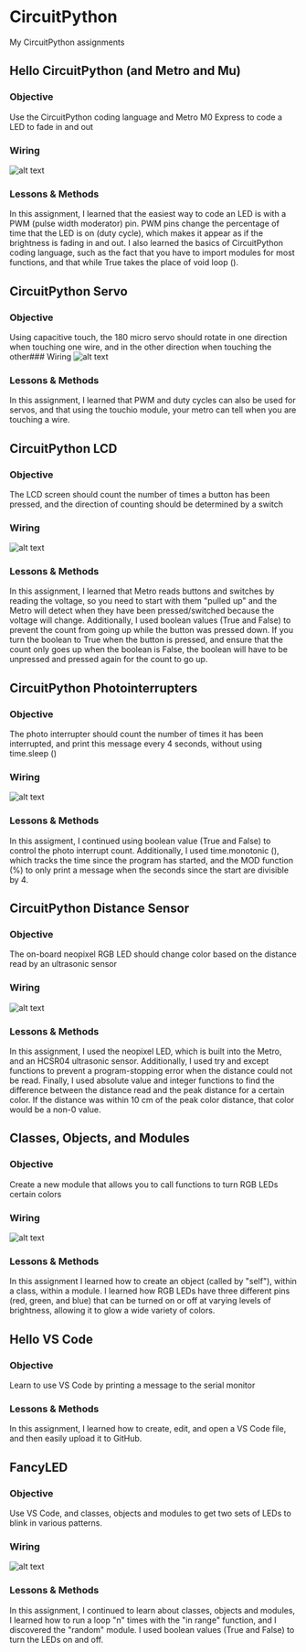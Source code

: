# CircuitPython

My CircuitPython assignments

## Hello CircuitPython (and Metro and Mu)
### Objective
Use the CircuitPython coding language and Metro M0 Express to code a LED to fade in and out
### Wiring
![alt text](media/ledfadewiring.PNG)
### Lessons & Methods
In this assignment, I learned that the easiest way to code an LED is with a PWM (pulse width moderator) pin.  PWM pins change the percentage of time that the LED is on (duty cycle), which makes it appear as if the brightness is fading in and out.  I also learned the basics of CircuitPython coding language, such as the fact that you have to import modules for most functions, and that while True takes the place of void loop ().

## CircuitPython Servo
### Objective
Using capacitive touch, the 180 micro servo should rotate in one direction when touching one wire, and in the other direction when touching the other### Wiring
![alt text](media/servowiring.PNG)
### Lessons & Methods
In this assignment, I learned that PWM and duty cycles can also be used for servos, and that using the touchio module, your metro can tell when you are touching a wire.

## CircuitPython LCD
### Objective
The LCD screen should count the number of times a button has been pressed, and the direction of counting should be determined by a switch
### Wiring
![alt text](media/lcdwiring.PNG)
### Lessons & Methods
In this assignment, I learned that Metro reads buttons and switches by reading the voltage, so you need to start with them "pulled up" and the Metro will detect when they have been pressed/switched because the voltage will change.  Additionally, I used boolean values (True and False) to prevent the count from going up while the button was pressed down.  If you turn the boolean to True when the button is pressed, and ensure that the count only goes up when the boolean is False, the boolean will have to be unpressed and pressed again for the count to go up.

## CircuitPython Photointerrupters
### Objective
The photo interrupter should count the number of times it has been interrupted, and print this message every 4 seconds, without using time.sleep ()
### Wiring
![alt text](media/photointerruptwiring.PNG)
### Lessons & Methods
In this assigment, I continued using boolean value (True and False) to control the photo interrupt count.  Additionally, I used time.monotonic (), which tracks the time since the program has started, and the MOD function (%) to only print a message when the seconds since the start are divisible by 4.

## CircuitPython Distance Sensor
### Objective
The on-board neopixel RGB LED should change color based on the distance read by an ultrasonic sensor
### Wiring
![alt text](media/distancesensorwiring.PNG)
### Lessons & Methods
In this assignment, I used the neopixel LED, which is built into the Metro, and an HCSR04 ultrasonic sensor.  Additionally, I used try and except functions to prevent a program-stopping error when the distance could not be read.  Finally, I used absolute value and integer functions to find the difference between the distance read and the peak distance for a certain color.  If the distance was within 10 cm of the peak color distance, that color would be a non-0 value.

## Classes, Objects, and Modules
### Objective
Create a new module that allows you to call functions to turn RGB LEDs certain colors
### Wiring
![alt text](media/rgbwiring.PNG)
### Lessons & Methods
In this assignment I learned how to create an object (called by "self"), within a class, within a module.  I learned how RGB LEDs have three different pins (red, green, and blue) that can be turned on or off at varying levels of brightness, allowing it to glow a wide variety of colors.

## Hello VS Code
### Objective
Learn to use VS Code by printing a message to the serial monitor
### Lessons & Methods
In this assignment, I learned how to create, edit, and open a VS Code file, and then easily upload it to GitHub.

## FancyLED
### Objective
Use VS Code, and classes, objects and modules to get two sets of LEDs to blink in various patterns.
### Wiring
![alt text](media/fancyledwiring.PNG)
### Lessons & Methods
In this assignment, I continued to learn about classes, objects and modules, I learned how to run a loop "n" times with the "in range" function, and I discovered the "random" module. I used boolean values (True and False) to turn the LEDs on and off.
